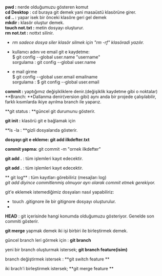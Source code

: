 **pwd :** nerde olduğumuzu gösteren komut  <br>
**cd Desktop** : cd buraya git demek yani masaüstü klasörüne girer.<br>
**cd .. :** yapar isek bir önceki klasöre geri gel demek<br>
**mkdir :** klasör oluştur demek.<br>
**touch not.txt :** metin dosyayı oluşturur.<br>
**rm not.txt :** nottxt silinir.<br>
- *rm sadece dosya siler klasör silmek için "rm -rf" klasöradi yazılır.*

- kullanıcı adını ve email git e kaydetme:<br>
$ git config --global user.name "username"<br>
sorgulama : git config --global user.name<br>


- e mail girme<br>
$ git config --global user.email emailname<br>
sorgulama : $ git config --global user.email<br>

**commit :** yaptığımız değişikliklere denir.(değişiklik kaydetme gibi o noktalar)<br>
**Branch: **Dallanma denir(version gibi) aynı anda bir projede çalışılabilir, farklı kısımlarda ikiye ayrılma branch ile yaparız. <br>

**git status : **güncel git durumunu gösterir. <br>

**git init :** klasörü git e bağlamak için
<br>

**ls -la : **gizli dosyalarıda gösterir.<br>

**dosyayı git e ekleme:
git add ilkdefter.txt**<br>

**commit yapma:** git commit -m "ornek ilkdefter"<br>

**git add .** : tüm işlemleri kayıt edecektir.<br>


**git add .** : tüm işlemleri kayıt edecektir.<br>

** git log** : tüm kayıtları görebiliriz (mesajları log)
<br>
*git add diyince commitlenmiş olmuyor ayrı olarak commit etmek gerekiyor.*<br>

git'e eklemek istemediğimiz dosyaları nasıl yapabiliriz:<br>
- touch .gitignore ile bir gitignore dosyayı oluşturulur. <br>
- <br>


**HEAD** : git içerisinde hangi konumda olduğumuzu gösteriyor. Genelde son commiti gösterir.<br>

**git merge** yapmak demek iki işi birbiri ile birleştirmek demek.<br>

güncel branch leri görmek için : **git branch** <br>

yeni bir branch oluşturmak istersek; **git branch feature(isim)** <br>

branch değiştirmek istersek : **git switch feature **<br>


iki brach'i birleştirmek istersek; **git merge feature **


